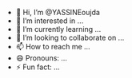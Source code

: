 - 👋 Hi, I’m @YASSINEoujda
- 👀 I’m interested in ...
- 🌱 I’m currently learning ...
- 💞️ I’m looking to collaborate on ...
- 📫 How to reach me ...
- 😄 Pronouns: ...
- ⚡ Fun fact: ...

<!---
YASSINEoujda/YASSINEoujda is a ✨ special ✨ repository because its `README.md` (this file) appears on your GitHub profile.
You can click the Preview link to take a look at your changes.
--->
